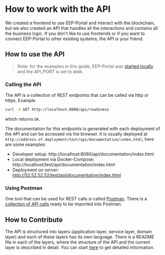 # How to work with the API

We created a frontend to use EEP-Portal and interact with the blockchain, but we also created an API that handles all the interactions and contains all the business logic. If you don't like to use frontends or if you want to connect EEP-Portal to other existing systems, the API is your friend.

## How to use the API

> Note: for the examples in this guide, EEP-Portal was [started locally](../contribute/Contributor-Guide.md) and the API_PORT is set to `8080`.

### Calling the API

The API is a collection of REST endpoints that can be called via http or https. Example

```bash
curl -X GET http://localhost:8080/api/readiness
```

which returns `OK`.

The documentation for this endpoints is generated with each deployment of the API and can be accessed via the browser. It is usually deployed at `http://address.of.deployment/test/api/documentation/index.html`, here are some examples:

- Developer setup: http://localhost:8080/api/documentation/index.html
- Local deployment via Docker-Compose: http://localhost/test/api/documentation/index.html
- Deployment on server: http://52.52.52.52/test/api/documentation/index.html

### Using Postman

One tool that can be used for REST calls is called [Postman](https://www.getpostman.com/). There is a [collection of API calls](https://github.com/realChainLife/EEP-Portal/blob/master/api/postman/EEP-Portal.postman_collection.json) ready to be imported into Postman.

## How to Contribute

The API is structured into layers (application layer, service layer, domain layer) and each of these layers has its own language. There is a README file in each of the layers, where the structure of the API and the current layer is described in detail. You can start [here](https://github.com/realChainLife/EEP-Portal/blob/master/api/src/README.md) to get detailed information.
